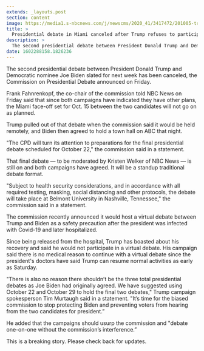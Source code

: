 ```yaml
--- 
extends: _layouts.post 
section: content 
image: https://media1.s-nbcnews.com/j/newscms/2020_41/3417472/201005-trump-biden-mn-0820_f94f10961603bcd1ed00b4ab51abc89d.nbcnews-fp-1200-630.JPG 
title: > 
  Presidential debate in Miami canceled after Trump refuses to participate virtually 
description: > 
  The second presidential debate between President Donald Trump and Democratic nominee Joe Biden slated for next week has been canceled, the Commission on Presidential Debate announced on Friday."The CPD will turn its attention to preparations for the final presidential debate scheduled for October 22," the commission said in a statement.That final debate — to be moderated by Kristen Welker of NBC News — is still on and both campaigns have agreed.The commission recently announced it would host a virtual debate between Trump and Biden as a safety precaution after the president was infected with Covid-19 and later hospitalized.Since being released from the hospital, Trump has boasted about his recovery and said he would not participate in a virtual debate. 
date: 1602288158.1826236 
--- 
```

The second presidential debate between President Donald Trump and Democratic nominee Joe Biden slated for next week has been canceled, the Commission on Presidential Debate announced on Friday.

Frank Fahnrenkopf, the co-chair of the commission told NBC News on Friday said that since both campaigns have indicated they have other plans, the Miami face-off set for Oct. 15 between the two candidates will not go on as planned.

Trump pulled out of that debate when the commission said it would be held remotely, and Biden then agreed to hold a town hall on ABC that night.

"The CPD will turn its attention to preparations for the final presidential debate scheduled for October 22," the commission said in a statement.

That final debate — to be moderated by Kristen Welker of NBC News — is still on and both campaigns have agreed. It will be a standup traditional debate format.

"Subject to health security considerations, and in accordance with all required testing, masking, social distancing and other protocols, the debate will take place at Belmont University in Nashville, Tennessee," the commission said in a statement.

The commission recently announced it would host a virtual debate between Trump and Biden as a safety precaution after the president was infected with Covid-19 and later hospitalized.

Since being released from the hospital, Trump has boasted about his recovery and said he would not participate in a virtual debate. His campaign said there is no medical reason to continue with a virtual debate since the president's doctors have said Trump can resume normal activities as early as Saturday.

"There is also no reason there shouldn’t be the three total presidential debates as Joe Biden had originally agreed. We have suggested using October 22 and October 29 to hold the final two debates," Trump campaign spokesperson Tim Murtaugh said in a statement. "It’s time for the biased commission to stop protecting Biden and preventing voters from hearing from the two candidates for president.”

He added that the campaigns should usurp the commission and "debate one-on-one without the commission’s interference.”

This is a breaking story. Please check back for updates.